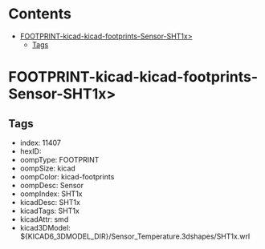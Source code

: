 



Contents
========

* [FOOTPRINT-kicad-kicad-footprints-Sensor-SHT1x>](#footprint-kicad-kicad-footprints-sensor-sht1x)
	* [Tags](#tags)

# FOOTPRINT-kicad-kicad-footprints-Sensor-SHT1x>

## Tags

- index: 11407
- hexID: 
- oompType: FOOTPRINT
- oompSize: kicad
- oompColor: kicad-footprints
- oompDesc: Sensor
- oompIndex: SHT1x
- kicadDesc: SHT1x
- kicadTags: SHT1x
- kicadAttr: smd
- kicad3DModel: ${KICAD6_3DMODEL_DIR}/Sensor_Temperature.3dshapes/SHT1x.wrl
